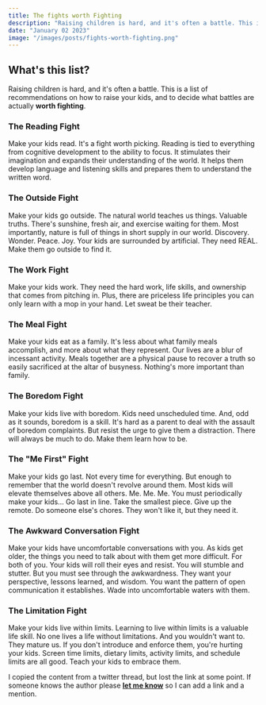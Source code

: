 ```yaml
---
title: The fights worth Fighting
description: "Raising children is hard, and it's often a battle. This is a list of recommendations on how to raise your kids, and to decide what battles are actually worth fighting."
date: "January 02 2023"
image: "/images/posts/fights-worth-fighting.png"
---
```


## What's this list?

Raising children is hard, and it's often a battle. This is a list of recommendations on how to raise your kids, and to decide what battles are actually **worth fighting**.

### The Reading Fight

Make your kids read. It's a fight worth picking. Reading is tied to everything from cognitive development to the ability to focus. It stimulates their imagination and expands their understanding of the world. It helps them develop language and listening skills and prepares them to understand the written word.

### The Outside Fight

Make your kids go outside. The natural world teaches us things. Valuable truths. There's sunshine, fresh air, and exercise waiting for them. Most importantly, nature is full of things in short supply in our world. Discovery. Wonder. Peace. Joy. Your kids are surrounded by artificial. They need REAL. Make them go outside to find it.

### The Work Fight

Make your kids work. They need the hard work, life skills, and ownership that comes from pitching in. Plus, there are priceless life principles you can only learn with a mop in your hand. Let sweat be their teacher.

### The Meal Fight

Make your kids eat as a family. It's less about what family meals accomplish, and more about what they represent. Our lives are a blur of incessant activity. Meals together are a physical pause to recover a truth so easily sacrificed at the altar of busyness. Nothing's more important than family.

### The Boredom Fight

Make your kids live with boredom. Kids need unscheduled time. And, odd as it sounds, boredom is a skill. It's hard as a parent to deal with the assault of boredom complaints. But resist the urge to give them a distraction. There will always be much to do. Make them learn how to be.

### The "Me First" Fight

Make your kids go last. Not every time for everything. But enough to remember that the world doesn't revolve around them. Most kids will elevate themselves above all others. Me. Me. Me. You must periodically make your kids... Go last in line. Take the smallest piece. Give up the remote. Do someone else's chores. They won't like it, but they need it.

### The Awkward Conversation Fight

Make your kids have uncomfortable conversations with you. As kids get older, the things you need to talk about with them get more difficult. For both of you.
Your kids will roll their eyes and resist. You will stumble and stutter. But you must see through the awkwardness. They want your perspective, lessons learned, and wisdom. You want the pattern of open communication it establishes. Wade into uncomfortable waters with them.

### The Limitation Fight

Make your kids live within limits. Learning to live within limits is a valuable life skill. No one lives a life without limitations. And you wouldn't want to. They mature us. If you don't introduce and enforce them, you're hurting your kids. Screen time limits, dietary limits, activity limits, and schedule limits are all good. Teach your kids to embrace them.

I copied the content from a twitter thread, but lost the link at some point. If someone knows the author please [**let me know**](/contact) so I can add a link and a mention.
